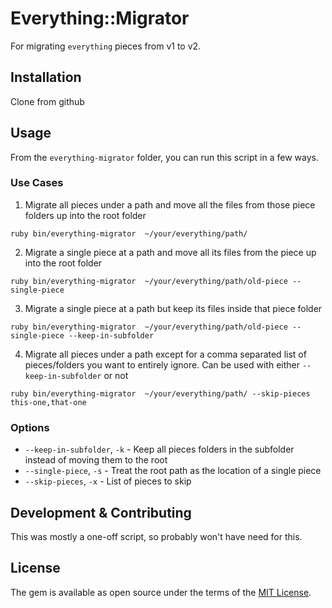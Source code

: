 # Everything::Migrator

For migrating `everything` pieces from v1 to v2.

## Installation

Clone from github

## Usage

From the `everything-migrator` folder, you can run this script in a few ways.

### Use Cases

1. Migrate all pieces under a path and move all the files from those piece folders up into the root folder

```
ruby bin/everything-migrator  ~/your/everything/path/
```

2. Migrate a single piece at a path and move all its files from the piece up into the root folder
```
ruby bin/everything-migrator  ~/your/everything/path/old-piece --single-piece
```

3. Migrate a single piece at a path but keep its files inside that piece folder
```
ruby bin/everything-migrator  ~/your/everything/path/old-piece --single-piece --keep-in-subfolder
```

4. Migrate all pieces under a path except for a comma separated list of pieces/folders you want to entirely ignore. Can be used with either `--keep-in-subfolder` or not

```
ruby bin/everything-migrator  ~/your/everything/path/ --skip-pieces this-one,that-one
```

### Options

- `--keep-in-subfolder`, `-k` - Keep all pieces folders in the subfolder instead of moving them to the root
- `--single-piece`, `-s` - Treat the root path as the location of a single piece
- `--skip-pieces`, `-x` - List of pieces to skip

## Development & Contributing

This was mostly a one-off script, so probably won't have need for this.

## License

The gem is available as open source under the terms of the [MIT License](https://opensource.org/licenses/MIT).
